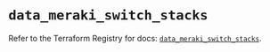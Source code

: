 # `data_meraki_switch_stacks`

Refer to the Terraform Registry for docs: [`data_meraki_switch_stacks`](https://registry.terraform.io/providers/ciscodevnet/meraki/1.7.1/docs/data-sources/switch_stacks).
